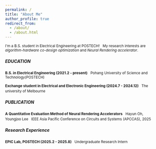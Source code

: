 ```yaml
---
permalink: /
title: "About Me"
author_profile: true
redirect_from: 
  - /about/
  - /about.html
---
```


<small>I'm a B.S. student in Electrical Engineering at POSTECH!  
My research interests are *algorithm-hardware co-design optimization* and *Neural Rendering accelerator*.</small>

##### EDUCATION

<small>**B.S. in Electrical Engineering (2021.2 - present)**  
Pohang University of Science and Technology(POSTECH)

**Exchange student in Electrical and Electronic Engineering (2024.7 - 2024.12)**  
The university of Melbourne</small>  

##### PUBLICATION

<small>**A Quantitative Evaluation Method of Neural Rendering Accelerators**  
Hayun Oh, Youngjoo Lee  
IEEE Asia Pacific Conference on Circuits and Systems (APCCAS), 2025</small>  

##### Research Experience

<small>**EPIC Lab, POSTECH (2025.2 - 2025.8)**  
Undergraduate Research Intern</small>


